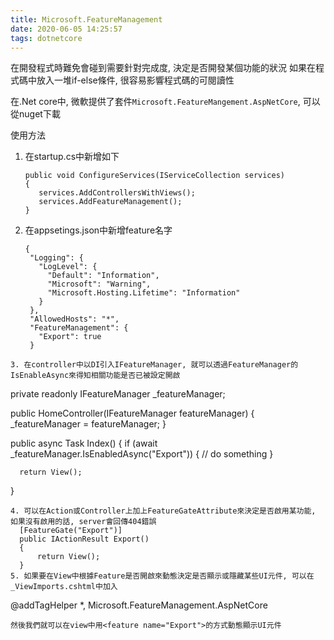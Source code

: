 ```yaml
---
title: Microsoft.FeatureManagement
date: 2020-06-05 14:25:57
tags: dotnetcore
---
```

在開發程式時難免會碰到需要針對完成度, 決定是否開發某個功能的狀況
如果在程式碼中放入一堆if-else條件, 很容易影響程式碼的可閱讀性

在.Net core中, 微軟提供了套件```Microsoft.FeatureMangement.AspNetCore```, 可以從nuget下載

使用方法
1. 在startup.cs中新增如下
   ```
   public void ConfigureServices(IServiceCollection services)
   {
      services.AddControllersWithViews();  
      services.AddFeatureManagement();
   }
   ```
2. 在appsetings.json中新增feature名字
   ```
   {
    "Logging": {
      "LogLevel": {
        "Default": "Information",
        "Microsoft": "Warning",
        "Microsoft.Hosting.Lifetime": "Information"
      }
    },
    "AllowedHosts": "*",
    "FeatureManagement": {
      "Export": true   
    }  
  ```
3. 在controller中以DI引入IFeatureManager, 就可以透過FeatureManager的IsEnableAsync來得知相關功能是否已被設定開啟
  ```
  private readonly IFeatureManager _featureManager;
 
  public HomeController(IFeatureManager featureManager)
  {
      _featureManager = featureManager;
  }

  public async Task<IActionResult> Index()
  {
      if (await _featureManager.IsEnabledAsync("Export"))
      {
          // do something
      }      
      
      return View();
  }
  ```
4. 可以在Action或Controller上加上FeatureGateAttribute來決定是否啟用某功能, 如果沒有啟用的話, server會回傳404錯誤
    [FeatureGate("Export")]
    public IActionResult Export()
    {
        return View();
    }
5. 如果要在View中根據Feature是否開啟來動態決定是否顯示或隱藏某些UI元件, 可以在_ViewImports.cshtml中加入
   ```
   @addTagHelper *, Microsoft.FeatureManagement.AspNetCore
   ```
   然後我們就可以在view中用<feature name="Export">的方式動態顯示UI元件   